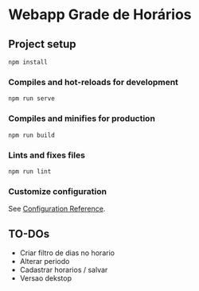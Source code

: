 # Webapp Grade de Horários

## Project setup

```
npm install
```

### Compiles and hot-reloads for development

```
npm run serve
```

### Compiles and minifies for production

```
npm run build
```

### Lints and fixes files

```
npm run lint
```

### Customize configuration

See [Configuration Reference](https://cli.vuejs.org/config/).

## TO-DOs

- Criar filtro de dias no horario
- Alterar periodo
- Cadastrar horarios / salvar
- Versao dekstop
